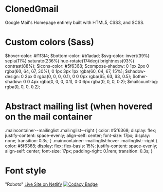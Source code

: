 # ClonedGmail

Google Mail's Homepage entirely built with HTML5, CSS3, and SCSS.

# Custom colors (Sass)

$hover-color: #f1f3f4;
$bottom-color: #b1adad;
$svg-color: invert(39%) sepia(11%) saturate(236%) hue-rotate(174deg)
  brightness(93%) contrast(88%);
$icons-color: #5f6368;
$compose-shadow: 0 1px 2px 0 rgba(60, 64, 67, 30%),
  0 1px 3px 1px rgba(60, 64, 67, 15%);
$shadow-design: 0 2px 0 rgba(0, 0, 0, 0.1), 0 0 0px rgba(65, 63, 63, 0.5);
$other-shadow: 0 0 4px rgba(0, 0, 0, 0.1), 0 0 6px rgba(0, 0, 0, 0.2);
$mailcount-bg: rgba(0, 0, 0, 0.2);

# Abstract mailing list (when hovered on the mail container

.maincontainer--mailinglist .mailinglist--right {
color: #5f6368;
display: flex;
justify-content: space-evenly;
align-self: center;
font-size: 17px;
display: none;
transition: 0.3s;
}
.maincontainer--mailinglist:hover .mailinglist--right {
color: #5f6368;
display: flex;
flex-basis: 15%;
justify-content: space-evenly;
align-self: center;
font-size: 17px;
padding-right: 0.1rem;
transition: 0.3s;
}

# Font style

"Roboto"
[Live Site on Netlify](http://)
[![Codacy Badge](https://app.codacy.com/project/badge/Grade/7a038bd372a24de2b3a345a65fe14677)](https://www.codacy.com/gh/desglobe/ClonedGmail/dashboard?utm_source=github.com&amp;utm_medium=referral&amp;utm_content=desglobe/ClonedGmail&amp;utm_campaign=Badge_Grade)
